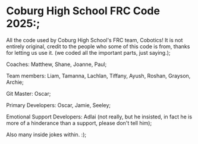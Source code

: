 # Coburg High School FRC Code 2025:;
All the code used by Coburg High School's FRC team, Cobotics! It is not entirely original, credit to the people who some of this code is from, thanks for letting us use it. (we coded all the important parts, just saying.);

Coaches: Matthew, Shane, Joanne, Paul;

Team members: Liam, Tamanna, Lachlan, Tiffany, Ayush, Roshan, Grayson, Archie;

Git Master: Oscar;

Primary Developers: Oscar, Jamie, Seeley;

Emotional Support Developers: Adlai (not really, but he insisted, in fact he is more of a hinderance than a support, please don't tell him);

Also many inside jokes within. :);
